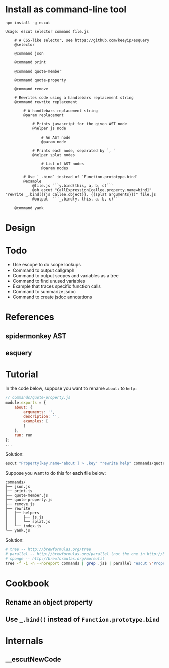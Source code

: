 # Install as command-line tool

    npm install -g escut

    Usage: escut selector command file.js

        # A CSS-like selector, see https://github.com/keeyip/esquery
        @selector

        @command json

        @command print

        @command quote-member

        @command quote-property

        @command remove

        # Rewrites code using a handlebars replacement string
        @command rewrite replacement

            # A handlebars replacement string
            @param replacement

                # Prints javascript for the given AST node
                @helper js node

                    # An AST node
                    @param node

                # Prints each node, separated by `, `
                @helper splat nodes

                    # List of AST nodes
                    @param nodes

            # Use `_.bind` instead of `Function.prototype.bind`
            @example
                @file.js ```y.bind(this, a, b, c)```
                @sh escut "CallExpression[callee.property.name=bind]" "rewrite _.bind({{js callee.object}}, {{splat arguments}})" file.js
                @output  ```_.bind(y, this, a, b, c)```

        @command yank

# Design

# Todo

* Use escope to do scope lookups
* Command to output callgraph
* Command to output scopes and variables as a tree
* Command to find unused variables
* Example that traces specific function calls
* Command to summarize jsdoc
* Command to create jsdoc annotations

# References

## spidermonkey AST

## esquery

# Tutorial

In the code below, suppose you want to rename `about:` to `help:`
```js
// commands/quote-property.js
module.exports = {
    about: {
        arguments: '',
        description: '',
        examples: [
        ]
    },
    run: run
};
...
```

Solution:
```bash
escut "Property[key.name='about'] > .key" "rewrite help" commands/quote-property.js
```

Suppose you want to do this for **each** file below:

    commands/
    ├── json.js
    ├── print.js
    ├── quote-member.js
    ├── quote-property.js
    ├── remove.js
    ├── rewrite
    │   ├── helpers
    │   │   ├── js.js
    │   │   └── splat.js
    │   └── index.js
    └── yank.js

Solution:
```bash
# tree -- http://brewformulas.org/tree
# parallel -- http://brewformulas.org/parallel (not the one in http://brewformulas.org/moreutil)
# sponge -- http://brewformulas.org/moreutil
tree -f -i -n --noreport commands | grep .js$ | parallel "escut \"Property[key.name='about'] > .key\" \"rewrite help\" {} | sponge {}"
```

# Cookbook

## Rename an object property

## Use `_.bind()` instead of `Function.prototype.bind`

# Internals

## __escutNewCode
